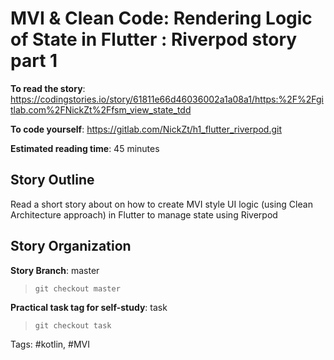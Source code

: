 # MVI & Clean Code: Rendering Logic of State in Flutter : Riverpod story part 1

**To read the story**: https://codingstories.io/story/61811e66d46036002a1a08a1/https:%2F%2Fgitlab.com%2FNickZt%2Ffsm_view_state_tdd

**To code yourself**: https://gitlab.com/NickZt/h1_flutter_riverpod.git

**Estimated reading time**: 45 minutes

## Story Outline


Read a short story about on how to create MVI style UI logic (using Clean Architecture approach) in Flutter to manage state using Riverpod

## Story Organization
**Story Branch**: master
> `git checkout master`

**Practical task tag for self-study**: task
> `git checkout task`

Tags: #kotlin, #MVI